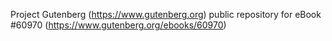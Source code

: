 Project Gutenberg (https://www.gutenberg.org) public repository for
eBook #60970 (https://www.gutenberg.org/ebooks/60970)
